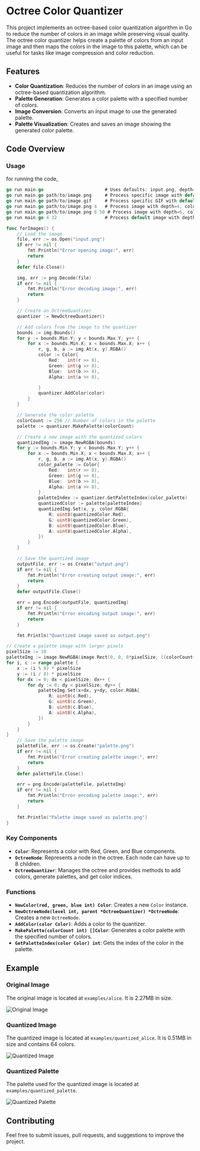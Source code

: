 # Octree Color Quantizer

This project implements an octree-based color quantization algorithm in Go to reduce the number of colors in an image while preserving visual quality. The octree color quantizer helps create a palette of colors from an input image and then maps the colors in the image to this palette, which can be useful for tasks like image compression and color reduction.

## Features

- **Color Quantization**: Reduces the number of colors in an image using an octree-based quantization algorithm.
- **Palette Generation**: Generates a color palette with a specified number of colors.
- **Image Conversion**: Converts an input image to use the generated palette.
- **Palette Visualization**: Creates and saves an image showing the generated color palette.

## Code Overview

### Usage

for running the code, 


```go
go run main.go                       # Uses defaults: input.png, depth=8, colors=256
go run main.go path/to/image.png     # Process specific image with default settings
go run main.go path/to/image.gif     # Process specific GIF with default settings
go run main.go path/to/image.png 4   # Process image with depth=4, colors=16
go run main.go path/to/image.png 6 50 # Process image with depth=6, colors=50
go run main.go 4 32                  # Process default image with depth=4, colors=32
```


```go
func forImages() {
    // Load the image
    file, err := os.Open("input.png")
    if err != nil {
        fmt.Println("Error opening image:", err)
        return
    }
    defer file.Close()

    img, err := png.Decode(file)
    if err != nil {
        fmt.Println("Error decoding image:", err)
        return
    }

    // Create an OctreeQuantizer
    quantizer := NewOctreeQuantizer()

    // Add colors from the image to the quantizer
    bounds := img.Bounds()
    for y := bounds.Min.Y; y < bounds.Max.Y; y++ {
        for x := bounds.Min.X; x < bounds.Max.X; x++ {
            r, g, b, a := img.At(x, y).RGBA()
            color := Color{
                Red:   int(r >> 8),
                Green: int(g >> 8),
                Blue:  int(b >> 8),
                Alpha: int(a >> 8),

            }
            quantizer.AddColor(color)
        }
    }

    // Generate the color palette
    colorCount := 256 // Number of colors in the palette
    palette := quantizer.MakePalette(colorCount)

    // Create a new image with the quantized colors
    quantizedImg := image.NewRGBA(bounds)
    for y := bounds.Min.Y; y < bounds.Max.Y; y++ {
        for x := bounds.Min.X; x < bounds.Max.X; x++ {
            r, g, b, a := img.At(x, y).RGBA()
            color_palette := Color{
                Red:   int(r >> 8),
                Green: int(g >> 8),
                Blue:  int(b >> 8),
                Alpha: int(a >> 8),
            }
            paletteIndex := quantizer.GetPaletteIndex(color_palette)
            quantizedColor := palette[paletteIndex]
            quantizedImg.Set(x, y, color.RGBA{
                R: uint8(quantizedColor.Red),
                G: uint8(quantizedColor.Green),
                B: uint8(quantizedColor.Blue),
                A: uint8(quantizedColor.Alpha),
            })
        }
    }

    // Save the quantized image
    outputFile, err := os.Create("output.png")
    if err != nil {
        fmt.Println("Error creating output image:", err)
        return
    }
    defer outputFile.Close()

    err = png.Encode(outputFile, quantizedImg)
    if err != nil {
        fmt.Println("Error encoding output image:", err)
        return
    }

    fmt.Println("Quantized image saved as output.png")

// Create a palette image with larger pixels
pixelSize := 10
paletteImg := image.NewRGBA(image.Rect(0, 0, 8*pixelSize, ((colorCount+7)/8)*pixelSize))
for i, c := range palette {
    x := (i % 8) * pixelSize
    y := (i / 8) * pixelSize
    for dx := 0; dx < pixelSize; dx++ {
        for dy := 0; dy < pixelSize; dy++ {
            paletteImg.Set(x+dx, y+dy, color.RGBA{
                R: uint8(c.Red),
                G: uint8(c.Green),
                B: uint8(c.Blue),
                A: uint8(c.Alpha),
            })
        }
    }
}
    // Save the palette image
    paletteFile, err := os.Create("palette.png")
    if err != nil {
        fmt.Println("Error creating palette image:", err)
        return
    }
    defer paletteFile.Close()

    err = png.Encode(paletteFile, paletteImg)
    if err != nil {
        fmt.Println("Error encoding palette image:", err)
        return
    }

    fmt.Println("Palette image saved as palette.png")
}
```

### Key Components

- **`Color`**: Represents a color with Red, Green, and Blue components.
- **`OctreeNode`**: Represents a node in the octree. Each node can have up to 8 children.
- **`OctreeQuantizer`**: Manages the octree and provides methods to add colors, generate palettes, and get color indices.

### Functions

- **`NewColor(red, green, blue int) Color`**: Creates a new `Color` instance.
- **`NewOctreeNode(level int, parent *OctreeQuantizer) *OctreeNode`**: Creates a new `OctreeNode`.
- **`AddColor(color Color)`**: Adds a color to the quantizer.
- **`MakePalette(colorCount int) []Color`**: Generates a color palette with the specified number of colors.
- **`GetPaletteIndex(color Color) int`**: Gets the index of the color in the palette.
  
## Example

### Original Image

The original image is located at `examples/alice`. It is 2.27MB in size.

![Original Image](examples/alice.png)

### Quantized Image

The quantized image is located at `examples/quantized_alice`. It is 0.51MB in size and contains 64 colors.

![Quantized Image](examples/quantized_alice.png)

### Quantized Palette

The palette used for the quantized image is located at `examples/quantized_palette`.

![Quantized Palette](examples/quantized_palette.png)

## Contributing

Feel free to submit issues, pull requests, and suggestions to improve the project.
